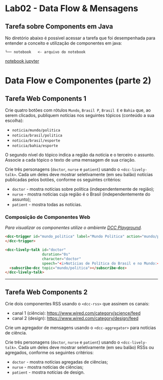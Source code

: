 
# Lab02 - Data Flow & Mensagens

## Tarefa sobre Components em Java

No diretório abaixo é possivel acessar a tarefa que foi desempenhada para entender a conceito e utilização de componentes em java:
~~~
└── notebook   <- arquivo do notebook
~~~
[notebook jupyter](https://github.com/ronagalvao/Laboratorios/tree/master/Lab02/notebooks)

# Data Flow e Componentes (parte 2)

## Tarefa Web Components 1

Crie quatro botões com rótulos `Mundo`, `Brasil P`, `Brasil E` e `Bahia` que, ao serem clicados, publiquem notícias nos seguintes tópicos (conteúdo a sua escolha):
* `noticia/mundo/politica`
* `noticia/brasil/politica`
* `noticia/brasil/esporte`
* `noticia/bahia/esporte`

O segundo nível do tópico indica a região da notícia e o terceiro o assunto. Associe a cada tópico o texto de uma mensagem de sua criação.

Crie três personagens (`doctor`, `nurse` e `patient`) usando o `<dcc-lively-talk>`. Cada um deles deve mostrar seletivamente (em seu balão) notícias publicadas pelos botões, conforme os seguintes critérios:
* `doctor` - mostra notícias sobre política (independentemente de região);
* `nurse` - mostra notícias cuja região é o Brasil (independentemente do assunto);
* `patient` - mostra todas as notícias.


### Composição de Componentes Web

_Para visualizar os componentes utilize o ambiente [DCC Playground](https://santanche.github.io/component2learn/labs/02-data-flow_messages/notebooks/messages/dccs/playground/)._

~~~html
<dcc-trigger id="mundo_politica" label="Mundo Politica" action="mundo/politica" value="<p>O candidato democrata à Presidência dos EUA, Joe Biden, anunciou na terça-feira (11/08) quem será sua companheira de chapa na disputa com Donald Trump no pleito de novembro.</p><p>Kamala Harris, senadora pela Califórnia, foi escolhida em uma lista que tinha estimado 13 nomes de mulheres, incluindo pesos-pesados, como a senadora e ex-pré-candidata Elizabeth Warren.</p>">
</dcc-trigger>

<dcc-lively-talk id="doctor"
                 duration="0s"
                 character="doctor"
                 speech="<i>Notícias de Política do Brasil e no Mundo:</i>">
  <subscribe-dcc topic="mundo/politica"></subscribe-dcc>
</dcc-lively-talk>
~~~

---

## Tarefa Web Components 2

Crie dois componentes RSS usando o `<dcc-rss>` que assinem os canais:
  * canal 1 (ciência): https://www.wired.com/category/science/feed
  * canal 2 (design): https://www.wired.com/category/design/feed

Crie um agregador de mensagens usando o `<dcc-aggregator>` para notícias de ciência.

Crie três personagens (`doctor`, `nurse` e `patient`) usando o `<dcc-lively-talk>`. Cada um deles deve mostrar seletivamente (em seu balão) RSSs ou agregados, conforme os seguintes critérios:
* `doctor` - mostra notícias agregadas de ciências;
* `nurse` - mostra notícias de ciências;
* `patient` - mostra notícias de design.
